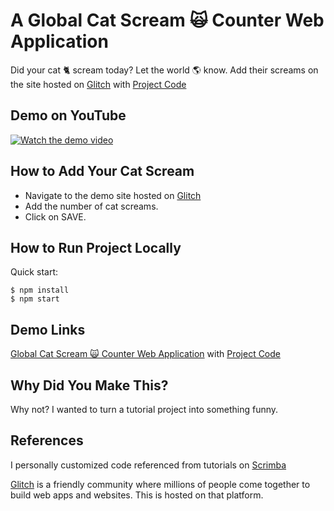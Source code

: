 # A Global Cat Scream 🙀 Counter Web Application

Did your cat 🐈 scream today? Let the world 🌎 know. Add their screams on the site hosted on [Glitch](https://cat-scream-counter.glitch.me/) with [Project Code](https://glitch.com/~cat-scream-counter)

## Demo on YouTube

[![Watch the demo video](https://cdn.glitch.global/b51151d7-0f53-4976-8558-3d4c10e294f7/public%2Fdemo.jpg?v=1735751951404)](https://youtube.com/shorts/X8FYJwVlKwk "A Global Cat Scream 🙀 Counter Web Application Demo")

## How to Add Your Cat Scream

- Navigate to the demo site hosted on [Glitch](https://cat-scream-counter.glitch.me/)
- Add the number of cat screams.
- Click on SAVE.

## How to Run Project Locally

Quick start:

```
$ npm install
$ npm start
````

## Demo Links

[Global Cat Scream 🙀 Counter Web Application](https://cat-scream-counter.glitch.me/) with [Project Code](https://glitch.com/~cat-scream-counter)

## Why Did You Make This?

Why not? I wanted to turn a tutorial project into something funny. 

## References

I personally customized code referenced from tutorials on [Scrimba](https://scrimba.com/)

[Glitch](https://glitch.com) is a friendly community where millions of people come together to build web apps and websites. This is hosted on that platform. 
